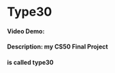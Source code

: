 # Type30
#### Video Demo:  <URL HERE>
#### Description: my CS50 Final Project 
#### is called type30